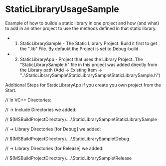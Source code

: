 # StaticLibraryUsageSample
Example of how to builde a static library in one project and how (and what) to add in an other project to use the methods defined in that static library.

- 1) StaticLibrarySample - The Static Library Project. Build it first to get the ".lib" File. By defaukt the Project is set to Debug-build.
- 2) StaticLibraryApp - Project that uses the Library Project. The "StaticLibrarySample.h" file in this project was added directly from the Library path (Add -> Existing Item -> "..\StaticLibrarySample\StaticLibrarySample\StaticLibrarySample.h")


Additional Steps for StaticLibraryApp if you create you own project from the Start.

// In VC++ Directories:

// -> Include Directories we added:

// $(MSBuildProjectDirectory)\..\..\StaticLibrarySample\StaticLibrarySample

// -> Library Directories [for Debug] we added:

// $(MSBuildProjectDirectory)\..\..\StaticLibrarySample\Debug

// -> Library Directories [for Release] we added:

// $(MSBuildProjectDirectory)\..\..\StaticLibrarySample\Release

